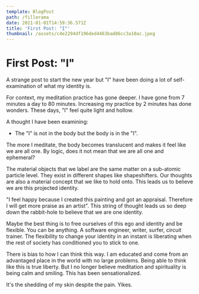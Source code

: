 ```yaml
---
template: BlogPost
path: /fillerama
date: 2021-01-01T14:59:36.571Z
title: 'First Post: "I"'
thumbnail: /assets/c4e2294df196ded4463bad86cc3a10ac.jpeg
---
```

# First Post: "I"

A strange post to start the new year but "I" have been doing a lot of self-examination of what my identity is.

For context, my meditation practice has gone deeper. I have gone from 7 minutes a day to 80 minutes. Increasing my practice by 2 minutes has done wonders. These days, "I" feel quite light and hollow.

A thought I have been examining:

* The "I" is not in the body but the body is in the "I".

The more I meditate, the body becomes translucent and makes it feel like we are all one. By logic, does it not mean that we are all one and ephemeral?

The material objects that we label are the same matter on a sub-atomic particle level. They exist in different shapes like shapeshifters. Our thoughts are also a material concept that we like to hold onto. This leads us to believe we are this projected identity.

"I feel happy because I created this painting and got an appraisal. Therefore I will get more praise as an artist". This string of thought leads us so deep down the rabbit-hole to believe that we are one identity.

Maybe the best thing is to free ourselves of this ego and identity and be flexible. You can be anything. A software engineer, writer, surfer, circuit trainer. The flexibility to change your identity in an instant is liberating when the rest of society has conditioned you to stick to one.

There is bias to how I can think this way. I am educated and come from an advantaged place in the world with no large problems. Being able to think like this is true liberty. But I no longer believe meditation and spirituality is being calm and smiling. This has been sensationalized.

It's the shedding of my skin despite the pain. Yikes.
